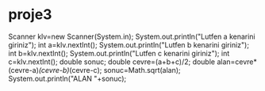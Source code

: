 # proje3
Scanner klv=new Scanner(System.in);
          System.out.println("Lutfen a kenarini giriniz");
          int a=klv.nextInt();
         System.out.println("Lutfen b kenarini giriniz");
          int b=klv.nextInt();
          System.out.println("Lutfen c kenarini giriniz");
          int c=klv.nextInt();
          double sonuc;
          double  cevre=(a+b+c)/2;
          double alan=cevre*(cevre-a)*(cevre-b)*(cevre-c);
          sonuc=Math.sqrt(alan);
          System.out.println("ALAN "+sonuc);
          


